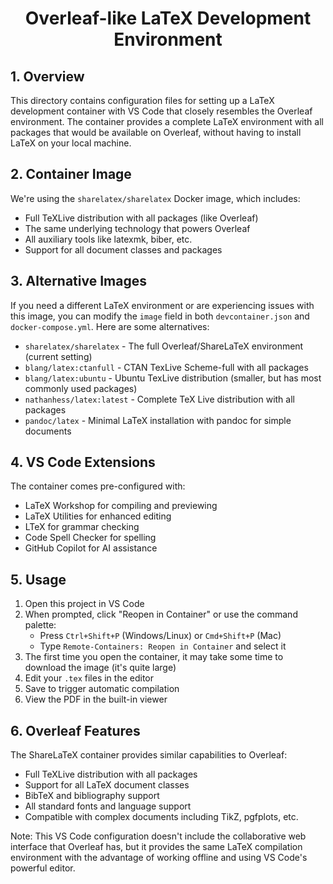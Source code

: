 <h1 align="center">Overleaf-like LaTeX Development Environment</h1>

## 1. Overview

This directory contains configuration files for setting up a LaTeX development container with VS Code that closely resembles the Overleaf environment. The container provides a complete LaTeX environment with all packages that would be available on Overleaf, without having to install LaTeX on your local machine.

## 2. Container Image

We're using the `sharelatex/sharelatex` Docker image, which includes:
- Full TeXLive distribution with all packages (like Overleaf)
- The same underlying technology that powers Overleaf
- All auxiliary tools like latexmk, biber, etc.
- Support for all document classes and packages

## 3. Alternative Images

If you need a different LaTeX environment or are experiencing issues with this image, you can modify the `image` field in both `devcontainer.json` and `docker-compose.yml`. Here are some alternatives:

- `sharelatex/sharelatex` - The full Overleaf/ShareLaTeX environment (current setting)
- `blang/latex:ctanfull` - CTAN TexLive Scheme-full with all packages
- `blang/latex:ubuntu` - Ubuntu TexLive distribution (smaller, but has most commonly used packages)
- `nathanhess/latex:latest` - Complete TeX Live distribution with all packages
- `pandoc/latex` - Minimal LaTeX installation with pandoc for simple documents

## 4. VS Code Extensions

The container comes pre-configured with:
- LaTeX Workshop for compiling and previewing
- LaTeX Utilities for enhanced editing
- LTeX for grammar checking
- Code Spell Checker for spelling
- GitHub Copilot for AI assistance

## 5. Usage

1. Open this project in VS Code
2. When prompted, click "Reopen in Container" or use the command palette:
   - Press `Ctrl+Shift+P` (Windows/Linux) or `Cmd+Shift+P` (Mac)
   - Type `Remote-Containers: Reopen in Container` and select it
3. The first time you open the container, it may take some time to download the image (it's quite large)
4. Edit your `.tex` files in the editor
5. Save to trigger automatic compilation
6. View the PDF in the built-in viewer

## 6. Overleaf Features

The ShareLaTeX container provides similar capabilities to Overleaf:
- Full TeXLive distribution with all packages
- Support for all LaTeX document classes
- BibTeX and bibliography support
- All standard fonts and language support
- Compatible with complex documents including TikZ, pgfplots, etc.

Note: This VS Code configuration doesn't include the collaborative web interface that Overleaf has, but it provides the same LaTeX compilation environment with the advantage of working offline and using VS Code's powerful editor. 